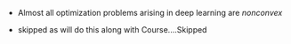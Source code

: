 - Almost all optimization problems arising in deep learning are *nonconvex*

- skipped as will do this along with  Course....Skipped

  